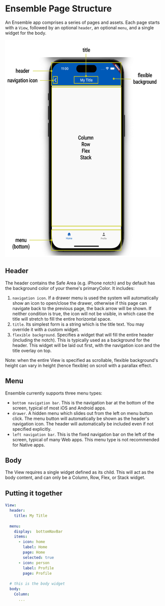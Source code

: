 # Ensemble Page Structure

An Ensemble app comprises a series of pages and assets. Each page starts with a `View`, followed by an optional `header`, an optional `menu`, and a single widget for the body.

<img src="/images/page_structure_0.png" alt="Page Skeleton" height="700"/>

## Header
The header contains the Safe Area (e.g. iPhone notch) and by default has the background color of your theme's primaryColor. It includes:
1. `navigation icon`. If a drawer menu is used the system will automatically show an icon to open/close the drawer, otherwise if this page can navigate back to the previous page, the back arrow will be shown. If neither condition is true, the icon will not be visible, in which case the title will stretch to fill the entire horizontal space.  
2. `title`. Its simplest form is a string which is the title text. You may override it with a custom widget.
3. `flexible background`. Specifies a widget that will fill the entire header (including the notch). This is typically used as a background for the header. This widget will be laid out first, with the navigation icon and the title overlay on top.

Note: when the entire View is specified as scrollable, flexible background's height can vary in height (hence flexible) on scroll with a parallax effect.

## Menu
Ensemble currently supports three menu types:
* `bottom navigation bar`. This is the navigation bar at the bottom of the screen, typical of most iOS and Android apps.
* `drawer`. A hidden menu which slides out from the left on menu button click. The menu button will automatically be shown as the header's navigation icon. The header will automatically be included even if not specified explicitly.
* `left navigation bar`. This is the fixed navigation bar on the left of the screen, typical of many Web apps. This menu type is not recommended for Native apps.

## Body
The View requires a single widget defined as its child. This will act as the body content, and can only be a Column, Row, Flex, or Stack widget.

## Putting it together
```yaml
View:
  header:
    title: My Title
    
  menu:
    display:  bottomNavBar
    items:
      - icon: home
        label: Home
        page: Home
        selected: true
      - icon: person
        label: Profile
        page: Profile
  
  # this is the body widget   
  body:
    Column:
      ...
```